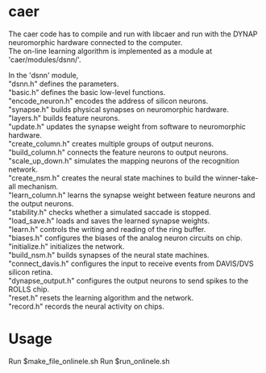 # caer

The caer code has to compile and run with libcaer and run with the DYNAP neuromorphic hardware connected to the computer. <br />
The on-line learning algorithm is implemented as a module at 'caer/modules/dsnn/'. <br />

In the 'dsnn' module, <br />
"dsnn.h" defines the parameters. <br />
"basic.h" defines the basic low-level functions. <br />
"encode_neuron.h" encodes the address of silicon neurons. <br />
"synapse.h" builds physical synapses on neuromorphic hardware. <br />
"layers.h" builds feature neurons. <br />
"update.h" updates the synapse weight from software to neuromorphic hardware. <br />
"create_column.h" creates multiple groups of output neurons. <br />
"build_column.h" connects the feature neurons to output neurons. <br />
"scale_up_down.h" simulates the mapping neurons of the recognition network. <br />
"create_nsm.h" creates the neural state machines to build the winner-take-all mechanism. <br />
"learn_column.h" learns the synapse weight between feature neurons and the output neurons. <br />
"stability.h" checks whether a simulated saccade is stopped. <br />
"load_save.h" loads and saves the learned synapse weights. <br />
"learn.h" controls the writing and reading of the ring buffer. <br />
"biases.h" configures the biases of the analog neuron circuits on chip. <br />
"initialize.h" initializes the network. <br />
"build_nsm.h" builds synapses of the neural state machines. <br /> 
"connect_davis.h" configures the input to receive events from DAVIS/DVS silicon retina. <br />
"dynapse_output.h" configures the output neurons to send spikes to the ROLLS chip. <br />
"reset.h" resets the learning algorithm and the network. <br />
"record.h" records the neural activity on chips. <br />

# Usage
Run
$make_file_onlinele.sh 
Run 
$run_onlinele.sh
